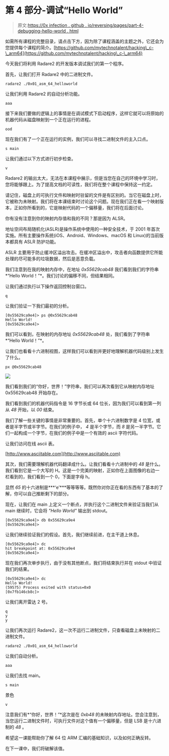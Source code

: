 # 第 4 部分-调试“Hello World”

> 原文:[https://0x infection . github . io/reversing/pages/part-4-debugging-hello-world . html](https://0xinfection.github.io/reversing/pages/part-4-debugging-hello-world.html)

如需所有课程的完整目录，请点击下方，因为除了课程涵盖的主题之外，它还会为您提供每个课程的简介。[https://github.com/mytechnotalent/hacking\_c-\_arm64](https://github.com/mytechnotalent/hacking\_c-\_arm64)

今天我们将利用 Radare2 的开发版本调试我们的第一个程序。

首先，让我们打开 Radare2 中的二进制文件。

```
radare2 ./0x01_asm_64_helloworld

```

让我们利用 Radare2 的自动分析功能。

```
aaa

```

接下来我们要做的逻辑上的事情是在调试模式下启动程序，这样它就可以将原始的机器代码从磁盘映射到一个正在运行的进程。

```
ood

```

现在我们有了一个正在运行的实例，我们可以寻找二进制文件的主入口点。

```
s main

```

让我们通过以下方式进行初步检查。

```
v

```

Radare2 的输出太大，无法在本课程中展示，但是当您在自己的环境中学习时，您将能够跟上。为了提高文档的可读性，我们将在整个课程中保持这一约定。

请记住，磁盘上的可执行文件和映射时驻留的文件是有区别的。当它在磁盘上时，它被称为未映射。我们将在本课结束时讨论这个问题。现在我们正在看一个映射版本，正如你所看到的，它是映射代码的一个偏移量，我们将在后面讨论。

你有没有注意到你的映射内存值和我的不同？那是因为 ALSR。

地址空间布局随机化(ASLR)是操作系统中使用的一种安全技术，于 2001 年首次实施。所有主要操作系统(iOS、Android、Windows、macOS 和 Linux)的当前版本都具有 ASLR 防护功能。

ASLR 主要用于防止缓冲区溢出攻击。在缓冲区溢出中，攻击者向函数提供它所能处理的尽可能多的垃圾数据，然后是恶意负载。

我们注意到在我的映射内存中，在地址 *0x55629cab48* 我们看到我们的字符串*“Hello World！”*。我们讨论的偏移不同，但结果相同。

让我们通过执行以下操作返回控制台窗口。

```
q

```

让我们验证一下我们最初的分析。

```
[0x55629ca9e4]> ps @0x55629cab48
Hello World!
[0x55629ca9e4]>

```

我们可以看到，在映射的内存地址 *0x55629cab48* 处，我们看到了字符串*“Hello World！”*。

让我们也看看十六进制视图，这样我们可以看到并更好地理解机器代码级别上发生了什么。

```
px @0x55629cab48

```

![](../Images/5be1c3aa09f68a81e24c5a3fb991e6cd.png)

我们看到我们的“你好，世界！”字符串，我们可以再次看到它从映射内存地址 0x55629cab48 开始存在。

我们看到我们的机器代码指令是 16 字节长或 64 位长，因为我们可以看到第一列从 *48* 开始，以 *00* 结束。

我们了解一些关键的事情是非常重要的。首先，单个十六进制数字是 4 位宽，或者是半字节或半字节。在我们的例子中， *4* 是半个字节，而 *8* 是另一半字节。它们一起构成一个字节，在我们的例子中是一个有效的 ascii 字符代码。

让我们访问在线 ascii 表。

[http://www.asciitable.com](http://www.asciitable.com)

其次，我们需要理解机器代码翻译成什么。让我们看看十六进制中的 *48* 是什么。我们看到它是一个大写的 H。这是一个完美的映射，正如你在上面图像的右边一栏看到的，我们看到一个 0，下面是字母 h。

显然 *65* 的十六进制是***‘e’***等等等等。既然你对你正在看的东西有了基本的了解，你可以自己推断剩下的部分。

现在，让我们在 main 上定义一个断点，并执行这个二进制文件来验证当我们从 main 继续时，它会将 *"Hello World"* 输出到 stdout。

```
[0x55629ca9e4]> db 0x55629ca9e4
[0x55629ca9e4]>

```

让我们继续验证我们的假设。首先，我们继续前进，在主干道上休息。

```
[0x55629ca9e4]> dc
hit breakpoint at: 0x55629ca9e4
[0x55629ca9e4]>

```

现在我们再次单步执行，由于没有其他断点，我们将结束执行并在 stdout 中验证我们的结果。

```
[0x55629ca9e4]> dc
Hello World!
(59575) Process exited with status=0x0
[0x7fb146cb8c]>

```

让我们离开雷达 2 号。

```
q
y
y

```

让我们再次运行 Radare2，这一次不运行二进制文件，只查看磁盘上未映射的二进制文件。

```
radare2 ./0x01_asm_64_helloworld

```

让我们自动分析。

```
aaa

```

让我们去找 main。

```
s main

```

景色

```
v

```

注意我们有*“你好，世界！”*这次是在 *0xb48* 的未映射内存地址。您会注意到，当您运行二进制文件时，可执行文件对这个值有一个偏移量，但是 LSB 是十六进制的 *48* 。

希望这一课能帮助你了解 64 位 ARM 汇编的基础知识，以及如何正确反转。

在下一课中，我们将破解该值。